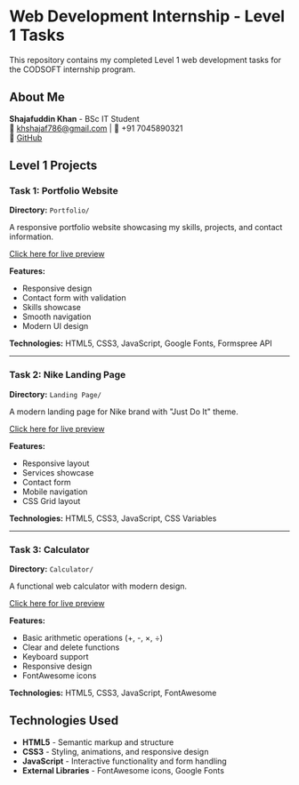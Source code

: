 # Web Development Internship - Level 1 Tasks

This repository contains my completed Level 1 web development tasks for the CODSOFT internship program.

## About Me

**Shajafuddin Khan** - BSc IT Student  
📧 khshajaf786@gmail.com | 📱 +91 7045890321  
🔗 [GitHub](https://github.com/shajafkhan)

## Level 1 Projects 

### Task 1: Portfolio Website
**Directory:** `Portfolio/`

A responsive portfolio website showcasing my skills, projects, and contact information.

[Click here for live preview](https://shajafkhan.github.io/CODSOFT/Portfolio/)

**Features:**
- Responsive design
- Contact form with validation
- Skills showcase
- Smooth navigation
- Modern UI design

**Technologies:** HTML5, CSS3, JavaScript, Google Fonts, Formspree API

---

### Task 2: Nike Landing Page
**Directory:** `Landing Page/`

A modern landing page for Nike brand with "Just Do It" theme.

[Click here for live preview](https://shajafkhan.github.io/CODSOFT/Landing%20Page/)

**Features:**
- Responsive layout
- Services showcase
- Contact form
- Mobile navigation
- CSS Grid layout

**Technologies:** HTML5, CSS3, JavaScript, CSS Variables

---

### Task 3: Calculator
**Directory:** `Calculator/`

A functional web calculator with modern design.

[Click here for live preview](https://shajafkhan.github.io/CODSOFT/Calculator/)

**Features:**
- Basic arithmetic operations (+, -, ×, ÷)
- Clear and delete functions
- Keyboard support
- Responsive design
- FontAwesome icons

**Technologies:** HTML5, CSS3, JavaScript, FontAwesome

## Technologies Used

- **HTML5** - Semantic markup and structure
- **CSS3** - Styling, animations, and responsive design
- **JavaScript** - Interactive functionality and form handling
- **External Libraries** - FontAwesome icons, Google Fonts